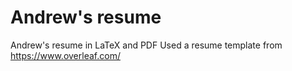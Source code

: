 # Andrew's resume
Andrew's resume in LaTeX and PDF
Used a resume template from https://www.overleaf.com/

